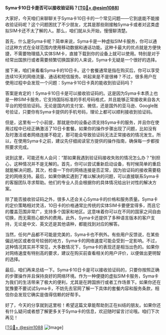 **Syma卡10日卡是否可以接收验证码？[[TG💪+ @esim1088](https://t.me/s/esim1088)]**

大家好，今天咱们来聊聊关于Syma卡10日卡的一个常见问题——它到底能不能接收验证码呢？这个问题困扰了不少朋友，尤其是那些刚接触Syma卡或者对这类虚拟SIM卡还不太了解的人。那么，咱们就从头开始，慢慢聊清楚。

首先，什么是Syma卡呢？简单来说，Syma卡是一种虚拟SIM卡服务，你可以通过这种方式在全球范围内使用移动数据和通话功能。这种卡最大的优点就是方便快捷，不需要物理插入实体SIM卡，直接下载到你的设备上就可以使用。特别是对于经常出国旅行或者需要频繁切换国家的人来说，Syma卡无疑是一个很好的选择。

接下来，咱们来看看Syma卡的10日卡。这个套餐通常是指在购买后，你可以享受连续10天的网络流量、通话和短信服务。听起来是不是很棒？不过，很多用户在使用过程中会发现一个问题：Syma卡10日卡真的能收到验证码吗？

答案是肯定的！Syma卡10日卡是可以接收验证码的。这是因为Syma卡本质上也是一种SIM卡服务，它支持国际标准的手机号码格式，并且能够正常接收来自各大平台的短信验证码。无论是国内的支付宝、微信，还是国外的亚马逊、Google账号验证，只要你有Syma卡提供的手机号码，理论上都可以顺利接收到验证码。

但是，这里有一个小前提，那就是你的设备必须支持Syma卡的服务，并且你在使用过程中已经正确激活了10日卡套餐。如果你的操作步骤出现了问题，比如没有及时激活或者网络连接不稳定，那可能会导致验证码无法正常接收的情况发生。所以，在使用Syma卡之前，建议先仔细阅读官方提供的操作指南，确保每一步都按照要求完成。

说到这里，可能还有人会问：“那如果我遇到验证码接收失败的情况怎么办？”别担心，这种情况并不是无解的。首先，你可以尝试重新启动设备，有时候简单的重启就能解决问题。其次，检查一下你的网络连接是否正常，因为验证码的接收需要稳定的网络支持。最后，如果你确实遇到了难以解决的问题，可以直接联系Syma卡的客服团队寻求帮助。他们的专业人员会根据你的具体情况给出针对性的解决方案。

除了能否接收验证码之外，很多人还会关心Syma卡的价格和服务质量。Syma卡的定价策略相对灵活，10日卡的价格通常比传统的实体SIM卡要便宜得多，而且它的覆盖范围非常广，支持多个国家和地区。这意味着你可以在不同的国家之间自由切换，而无需担心额外的费用。此外，Syma卡还提供了多种语言版本的客户支持，无论是中文、英文还是其他语种，都能找到对应的解答。

当然，任何产品都不可能是完美的，Syma卡也不例外。有些用户反馈说，在某些偏远地区或者信号较弱的地方，Syma卡的网络速度可能会受到一定影响。不过，这种情况其实并不常见，大多数情况下，Syma卡的表现还是相当出色的。如果你对网络速度有特别高的要求，建议在购买前查看相关的用户评价，以便做出更明智的选择。

最后，咱们再来总结一下。Syma卡10日卡是可以接收验证码的，只要你按照正确的步骤操作并且保持良好的网络环境。作为一种便捷的虚拟SIM卡服务，Syma卡为我们的生活带来了极大的便利，尤其是在跨国旅行或者工作场景下。如果你还在犹豫要不要试试Syma卡，不妨先去官网了解一下具体的套餐内容和服务条款，相信你会发现它确实是值得信赖的好帮手。

好了，今天的分享就到这里啦！希望这篇文章能帮助到正在纠结的朋友。如果你还有什么疑问或者想了解更多关于Syma卡的信息，欢迎随时留言讨论哦。咱们下次再见！

[[TG💪+ @esim1088](https://t.me/s/esim1088) ![Image](https://i.postimg.cc/4NQfJmqS/Snipaste-2025-05-13-00-14-12.png)]